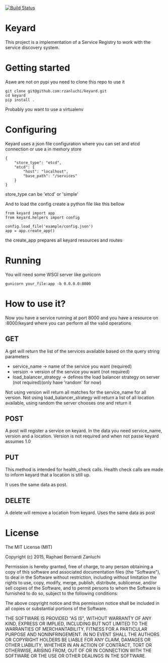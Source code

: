 [![Build Status](https://travis-ci.org/rzanluchi/keyard.svg?branch=dev)](https://travis-ci.org/rzanluchi/keyard)
# Keyard #

This project is a implementation of a Service Registry to work with the service discovery system.


# Getting started #

Aswe are not on pypi you need to clone this repo to use it

```
git clone git@github.com:rzanluchi/keyard.git
cd keyard
pip install .
```

Probably you want to use a virtualenv

# Configuring #

Keyard uses a json file configuration where you can set and etcd connection or use a in memory store

```
{
    "store_type": "etcd",
    "etcd": {
        "host": "localhost",
        "base_path": "/services"
    }
}
```
store_type can be 'etcd' or 'simple'

And to load the config create a python file like this bellow

```
from keyard import app
from keyard.helpers import config

config.load_file('example/config.json')
app = app.create_app()
``` 

the create_app prepares all keyard resources and routes


# Running #

You will need some WSGI server like gunicorn

```
gunicorn your_file:app -b 0.0.0.0:8000

```

# How to use it? #

Now you have a service running at port 8000 and you have a resource on <host>:8000/keyard where you can perform all the valid operations

## GET ##
A get will return the list of the services available based on the query string parameters 
* service_name -> name of the service you want (required)
* version -> version of the service you want (not required)
* load_balancer_strategy -> defines the load balancer strategy on server (not required)(only have 'random' for now)

Not using version will return all matches for the service_name for all version.
Not using load_balancer_strategy will return a list of all location available, using random the server chooses one and return it

## POST ##
A post will register a service on keyard. In the data you need service_name, version and a location. Version is not required and when not passe keyard assumes 1.0

## PUT ##
This method is intended for health_check calls. Health check calls are made to inform keyard that a location is still up. 

It uses the same data as post.

## DELETE ##
A delete will remove a location from keyard. Uses the same data as post



# License #

The MIT License (MIT)

Copyright (c) 2015, Raphael Bernardi Zanluchi

Permission is hereby granted, free of charge, to any person obtaining a copy
of this software and associated documentation files (the "Software"), to deal
in the Software without restriction, including without limitation the rights
to use, copy, modify, merge, publish, distribute, sublicense, and/or sell
copies of the Software, and to permit persons to whom the Software is
furnished to do so, subject to the following conditions:

The above copyright notice and this permission notice shall be included in all
copies or substantial portions of the Software.

THE SOFTWARE IS PROVIDED "AS IS", WITHOUT WARRANTY OF ANY KIND, EXPRESS OR
IMPLIED, INCLUDING BUT NOT LIMITED TO THE WARRANTIES OF MERCHANTABILITY,
FITNESS FOR A PARTICULAR PURPOSE AND NONINFRINGEMENT. IN NO EVENT SHALL THE
AUTHORS OR COPYRIGHT HOLDERS BE LIABLE FOR ANY CLAIM, DAMAGES OR OTHER
LIABILITY, WHETHER IN AN ACTION OF CONTRACT, TORT OR OTHERWISE, ARISING FROM,
OUT OF OR IN CONNECTION WITH THE SOFTWARE OR THE USE OR OTHER DEALINGS IN THE
SOFTWARE.
